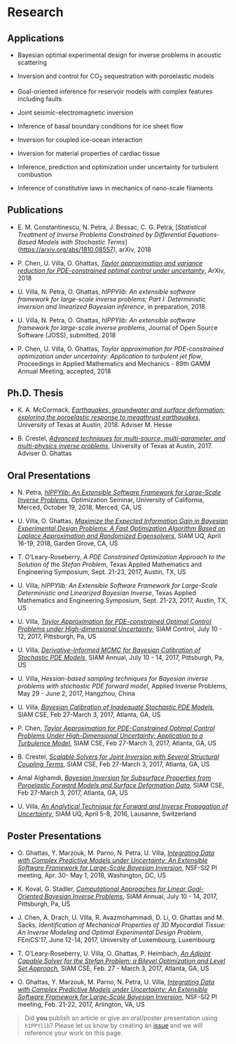 # Research

## Applications

- Bayesian optimal experimental design for inverse problems in acoustic scattering

- Inversion and control for CO<sub>2</sub> sequestration with poroelastic models

- Goal-oriented inference for reservoir models with complex features including faults

- Joint seismic-electromagnetic inversion

- Inference of basal boundary conditions for ice sheet flow

- Inversion for coupled ice-ocean interaction

- Inversion for material properties of cardiac tissue

- Inference, prediction and optimization under uncertainty for turbulent combustion

- Inference of constitutive laws in mechanics of nano-scale filaments

## Publications

- E. M. Constantinescu, N. Petra, J. Bessac, C. G. Petra, [*Statistical Treatment of Inverse Problems Constrained by Differential Equations-Based Models with Stochastic Terms*] (https://arxiv.org/abs/1810.08557), arXiv, 2018

- P. Chen, U. Villa, O. Ghattas, [*Taylor approximation and variance reduction for PDE-constrained optimal control under uncertainty*](https://arxiv.org/abs/1804.04301), ArXiv, 2018

- U. Villa, N. Petra, O. Ghattas, *hIPPYlib: An extensible software framework for large-scale inverse problems; Part I: Deterministic inversion and linearized Bayesian inference*, in preparation, 2018

- U. Villa, N. Petra, O. Ghattas, *hIPPYlib: An extensible software framework for large-scale inverse problems*, Journal of Open Source Software (JOSS), submitted, 2018

- P. Chen, U. Villa, O. Ghattas, *Taylor approximation for PDE-constrained optimization under uncertainty: Application to turbulent jet flow*, Proceedings in Applied Mathematics and Mechanics - 89th GAMM Annual Meeting, accepted, 2018

## Ph.D. Thesis

- K. A. McCormack, [*Earthquakes, groundwater and surface deformation: exploring the poroelastic response to megathrust earthquakes*](https://repositories.lib.utexas.edu/handle/2152/68892), University of Texas at Austin, 2018. Adviser M. Hesse

- B. Crestel, [*Advanced techniques for multi-source, multi-parameter, and multi-physics inverse problems*](https://repositories.lib.utexas.edu/handle/2152/63471), University of Texas at Austin, 2017. Adviser O. Ghattas

## Oral Presentations

- N. Petra, [*hIPPYlib: An Extensible Software Framework for Large-Scale Inverse Problems*](https://appliedmath.ucmerced.edu/research/special-topics-meetings-and-seminars/optimization), Optimization Seminar, University of California, Merced, October 19, 2018, Merced, CA, US

- U. Villa, O. Ghattas, [*Maximize the Expected Information Gain in Bayesian Experimental Design Problems: A Fast Optimization Algorithm Based on Laplace Approximation and Randomized Eigensolvers*](http://meetings.siam.org/sess/dsp_talk.cfm?p=89969), SIAM UQ, April 16-19, 2018, Garden Grove, CA, US

- T. O’Leary-Roseberry, *A PDE Constrained Optimization Approach to the Solution
of the Stefan Problem*, Texas Applied Mathematics
and Engineering Symposium, Sept. 21-23, 2017, Austin, TX, US

- U. Villa, *hIPPYlib:  An Extensible Software Framework for Large-Scale Deterministic and Linearized Bayesian Inverse*, Texas Applied Mathematics
and Engineering Symposium, Sept. 21-23, 2017, Austin, TX, US

- U. Villa, [*Taylor Approximation for PDE-constrained Optimal Control Problems under High-dimensional Uncertainty*](http://meetings.siam.org/sess/dsp_talk.cfm?p=87851), SIAM Control, July 10 - 12, 2017, Pittsburgh, Pa, US

- U. Villa, [*Derivative-Informed MCMC for Bayesian Calibration of Stochastic PDE Models*](http://meetings.siam.org/sess/dsp_programsess.cfm?SESSIONCODE=62707), SIAM Annual, July 10 - 14, 2017, Pittsburgh, Pa, US

- U. Villa, *Hessian-based sampling techniques for Bayesian inverse problems with stochastic PDE forward model*, Applied Inverse Problems, May 29 - June 2, 2017, Hangzhou, China

- U. Villa, [*Bayesian Calibration of Inadequate Stochastic PDE Models*](http://meetings.siam.org/sess/dsp_talk.cfm?p=82633), SIAM CSE, Feb 27-March 3, 2017, Atlanta, GA, US

- P. Chen, [*Taylor Approximation for PDE-Constrained Optimal Control Problems Under High-Dimensional Uncertainty: Application to a Turbulence Model*](http://meetings.siam.org/sess/dsp_talk.cfm?p=81654), SIAM CSE, Feb 27-March 3, 2017, Atlanta, GA, US

- B. Crestel, [*Scalable Solvers for Joint Inversion with Several Structural Coupling Terms*](http://meetings.siam.org/sess/dsp_talk.cfm?p=82125), SIAM CSE, Feb 27-March 3, 2017, Atlanta, GA, US

- Amal Alghamdi, [*Bayesian Inversion for Subsurface Properties from Poroelastic Forward Models and Surface Deformation Data*](http://meetings.siam.org/sess/dsp_talk.cfm?p=81792), SIAM CSE, Feb 27-March 3, 2017, Atlanta, GA, US

- U. Villa, [*An Analytical Technique for Forward and Inverse Propagation of Uncertainty*](http://meetings.siam.org/sess/dsp_talk.cfm?p=74269), SIAM UQ, April 5-8, 2016, Lausanne, Switzerland

## Poster Presentations

- O. Ghattas, Y. Marzouk, M. Parno, N. Petra, U. Villa, [*Integrating Data with Complex Predictive Models under Uncertainty: An Extensible Software Framework for Large-Scale Bayesian Inversion*](https://doi.org/10.6084/m9.figshare.6172247.v1), NSF-SI2 PI meeting, Apr. 30- May 1, 2018, Washington, DC, US

- K. Koval, G. Stadler, [*Computational Approaches for Linear Goal-Oriented Bayesian Inverse Problems*](http://meetings.siam.org/sess/dsp_talk.cfm?p=86488), SIAM Annual, July 10 - 14, 2017, Pittsburgh, Pa, US

- J. Chen, A. Drach, U. Villa, R. Avazmohammadi, D. Li, O. Ghattas and M. Sacks, *Identification of Mechanical Properties of 3D Myocardial Tissue: An Inverse Modeling and Optimal Experimental Design Problem*, FEniCS'17, June 12-14, 2017, University of Luxembourg, Luxembourg

- T. O’Leary-Roseberry, U. Villa, O. Ghattas, P. Heimbach, [*An Adjoint Capable Solver for the Stefan Problem: a Bilevel Optimization and Level Set Approach*](http://meetings.siam.org/sess/dsp_talk.cfm?p=83396), SIAM CSE, Feb. 27 - March 3, 2017, Atlanta, GA, US

- O. Ghattas, Y. Marzouk, M. Parno, N. Petra, U. Villa, [*Integrating Data with Complex Predictive Models under Uncertainty: An Extensible Software Framework for Large-Scale Bayesian Inversion*](https://doi.org/10.6084/m9.figshare.4602481.v1), NSF-SI2 PI meeting, Feb. 21-22, 2017, Arlington, VA, US

> Did **you** publish an article or give an oral/poster presentation using `hIPPYlib`? Please let us know by creating an [issue](https://github.com/hippylib/web/issues) and we will reference your work on this page.
